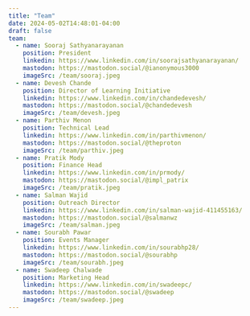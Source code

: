 ```yaml
---
title: "Team"
date: 2024-05-02T14:48:01-04:00
draft: false
team:
  - name: Sooraj Sathyanarayanan
    position: President
    linkedin: https://www.linkedin.com/in/soorajsathyanarayanan/
    mastodon: https://mastodon.social/@ianonymous3000
    imageSrc: /team/sooraj.jpeg
  - name: Devesh Chande
    position: Director of Learning Initiative
    linkedin: https://www.linkedin.com/in/chandedevesh/
    mastodon: https://mastodon.social/@chandedevesh
    imageSrc: /team/devesh.jpeg
  - name: Parthiv Menon
    position: Technical Lead
    linkedin: https://www.linkedin.com/in/parthivmenon/
    mastodon: https://mastodon.social/@theproton
    imageSrc: /team/parthiv.jpeg
  - name: Pratik Mody
    position: Finance Head
    linkedin: https://www.linkedin.com/in/prmody/
    mastodon: https://mastodon.social/@impl_patrix
    imageSrc: /team/pratik.jpeg
  - name: Salman Wajid
    position: Outreach Director
    linkedin: https://www.linkedin.com/in/salman-wajid-411455163/
    mastodon: https://mastodon.social/@salmanwz
    imageSrc: /team/salman.jpeg
  - name: Sourabh Pawar
    position: Events Manager
    linkedin: https://www.linkedin.com/in/sourabhp28/
    mastodon: https://mastodon.social/@sourabhp
    imageSrc: /team/sourabh.jpeg
  - name: Swadeep Chalwade
    position: Marketing Head
    linkedin: https://www.linkedin.com/in/swadeepc/
    mastodon: https://mastodon.social/@swadeep
    imageSrc: /team/swadeep.jpeg
---
```


